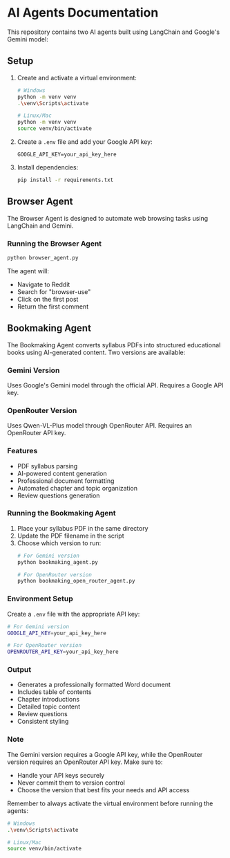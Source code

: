 # AI Agents Documentation

This repository contains two AI agents built using LangChain and Google's Gemini model:

## Setup

1. Create and activate a virtual environment:
   ```bash
   # Windows
   python -m venv venv
   .\venv\Scripts\activate

   # Linux/Mac
   python -m venv venv
   source venv/bin/activate
   ```

2. Create a `.env` file and add your Google API key:
   ```
   GOOGLE_API_KEY=your_api_key_here
   ```

3. Install dependencies:
   ```bash
   pip install -r requirements.txt
   ```

## Browser Agent

The Browser Agent is designed to automate web browsing tasks using LangChain and Gemini.

### Running the Browser Agent
```bash
python browser_agent.py
```

The agent will:
- Navigate to Reddit
- Search for "browser-use"
- Click on the first post
- Return the first comment

## Bookmaking Agent

The Bookmaking Agent converts syllabus PDFs into structured educational books using AI-generated content. Two versions are available:

### Gemini Version
Uses Google's Gemini model through the official API. Requires a Google API key.

### OpenRouter Version
Uses Qwen-VL-Plus model through OpenRouter API. Requires an OpenRouter API key.

### Features
- PDF syllabus parsing
- AI-powered content generation
- Professional document formatting
- Automated chapter and topic organization
- Review questions generation

### Running the Bookmaking Agent
1. Place your syllabus PDF in the same directory
2. Update the PDF filename in the script
3. Choose which version to run:
   ```bash
   # For Gemini version
   python bookmaking_agent.py

   # For OpenRouter version
   python bookmaking_open_router_agent.py
   ```

### Environment Setup
Create a `.env` file with the appropriate API key:
```bash
# For Gemini version
GOOGLE_API_KEY=your_api_key_here

# For OpenRouter version
OPENROUTER_API_KEY=your_api_key_here
```

### Output
- Generates a professionally formatted Word document
- Includes table of contents
- Chapter introductions
- Detailed topic content
- Review questions
- Consistent styling

### Note
The Gemini version requires a Google API key, while the OpenRouter version requires an OpenRouter API key. Make sure to:
- Handle your API keys securely
- Never commit them to version control
- Choose the version that best fits your needs and API access

Remember to always activate the virtual environment before running the agents:
```bash
# Windows
.\venv\Scripts\activate

# Linux/Mac
source venv/bin/activate
```
